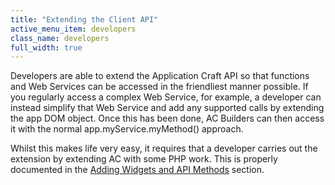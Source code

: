 ```yaml
---
title: "Extending the Client API"
active_menu_item: developers
class_name: developers
full_width: true
---
```



Developers are able to extend the Application Craft API so that functions and Web Services can be accessed in the friendliest manner possible. If you regularly access a complex Web Service, for example, a developer can instead simplify that Web Service and add any supported calls by extending the app DOM object. Once this has been done, AC Builders can then access it with the normal app.myService.myMethod() approach.

Whilst this makes life very easy, it requires that a developer carries out the extension by extending AC with some PHP work. This is properly documented in the [Adding Widgets and API Methods](/developers/user-guide/adding-widgets-and-api-methods/) section.

